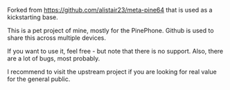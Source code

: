Forked from https://github.com/alistair23/meta-pine64 that is used as a kickstarting base.

This is a pet project of mine, mostly for the PinePhone. Github is used to share this across multiple devices.

If you want to use it, feel free - but note that there is no support. Also, there are a lot of bugs, most probably.

I recommend to visit the upstream project if you are looking for real value for the general public.

